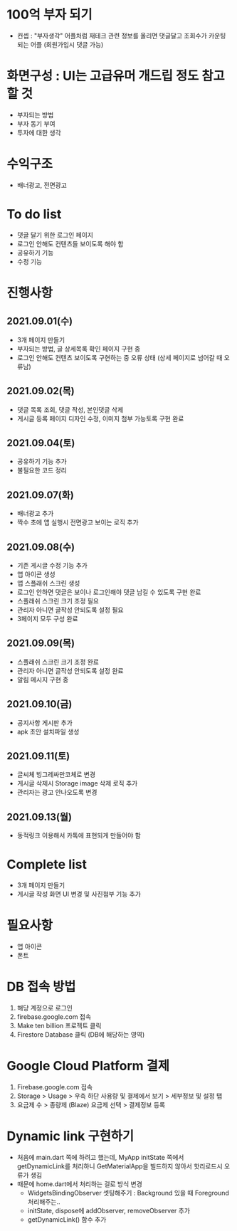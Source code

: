 # 100억 부자 되기
- 컨셉 : "부자생각" 어플처럼 재테크 관련 정보를 올리면 댓글달고 조회수가 카운팅되는 어플 (회원가입시 댓글 가능)

# 화면구성 : UI는 고급유머 개드립 정도 참고할 것
- 부자되는 방법
- 부자 동기 부여
- 투자에 대한 생각

# 수익구조
- 배너광고, 전면광고

# To do list
- 댓글 달기 위한 로그인 페이지
- 로그인 안해도 컨텐츠들 보이도록 해야 함
- 공유하기 기능
- 수정 기능

# 진행사항
## 2021.09.01(수)
- 3개 페이지 만들기
- 부자되는 방법, 글 상세목록 확인 페이지 구현 중
- 로그인 안해도 컨텐츠 보이도록 구현하는 중 오류 상태 (상세 페이지로 넘어갈 때 오류남)

## 2021.09.02(목)
- 댓글 목록 조회, 댓글 작성, 본인댓글 삭제
- 게시글 등록 페이지 디자인 수정, 이미지 첨부 가능토록 구현 완료

## 2021.09.04(토)
- 공유하기 기능 추가
- 불필요한 코드 정리

## 2021.09.07(화)
- 배너광고 추가
- 짝수 초에 앱 실행시 전면광고 보이는 로직 추가

## 2021.09.08(수)
- 기존 게시글 수정 기능 추가
- 앱 아이콘 생성
- 앱 스플래쉬 스크린 생성
- 로그인 안하면 댓글은 보이나 로그인해야 댓글 남길 수 있도록 구현 완료
- 스플래쉬 스크린 크기 조정 필요
- 관리자 아니면 글작성 안되도록 설정 필요
- 3페이지 모두 구성 완료

## 2021.09.09(목)
- 스플래쉬 스크린 크기 조정 완료
- 관리자 아니면 글작성 안되도록 설정 완료
- 알림 메시지 구현 중

## 2021.09.10(금)
- 공지사항 게시판 추가
- apk 초안 설치파일 생성

## 2021.09.11(토)
- 글씨체 빙그레싸만코체로 변경
- 게시글 삭제시 Storage image 삭제 로직 추가
- 관리자는 광고 안나오도록 변경

## 2021.09.13(월)
- 동적링크 이용해서 카톡에 표현되게 만들어야 함

# Complete list
- 3개 페이지 만들기
- 게시글 작성 화면 UI 변경 및 사진첨부 기능 추가

# 필요사항
- 앱 아이콘
- 폰트

# DB 접속 방법
1. 해당 계정으로 로그인
2. firebase.google.com 접속
3. Make ten billion 프로젝트 클릭
4. Firestore Database 클릭 (DB에 해당하는 영역)

# Google Cloud Platform 결제
1. Firebase.google.com 접속
2. Storage > Usage > 우측 하단 사용량 및 결제에서 보기 > 세부정보 및 설정 탭
3. 요금제 수 > 종량제 (Blaze) 요금제 선택 > 결제정보 등록

# Dynamic link 구현하기
- 처음에 main.dart 쪽에 하려고 했는데, MyApp initState 쪽에서 getDynamicLink를 처리하니 GetMaterialApp을 빌드하지 않아서 핫리로드시 오류가 생김
- 때문에 home.dart에서 처리하는 걸로 방식 변경
    - WidgetsBindingObserver 셋팅해주기 : Background 있을 때 Foreground 처리해주는..
    - initState, dispose에 addObserver, removeObserver 추가
    - getDynamicLink() 함수 추가